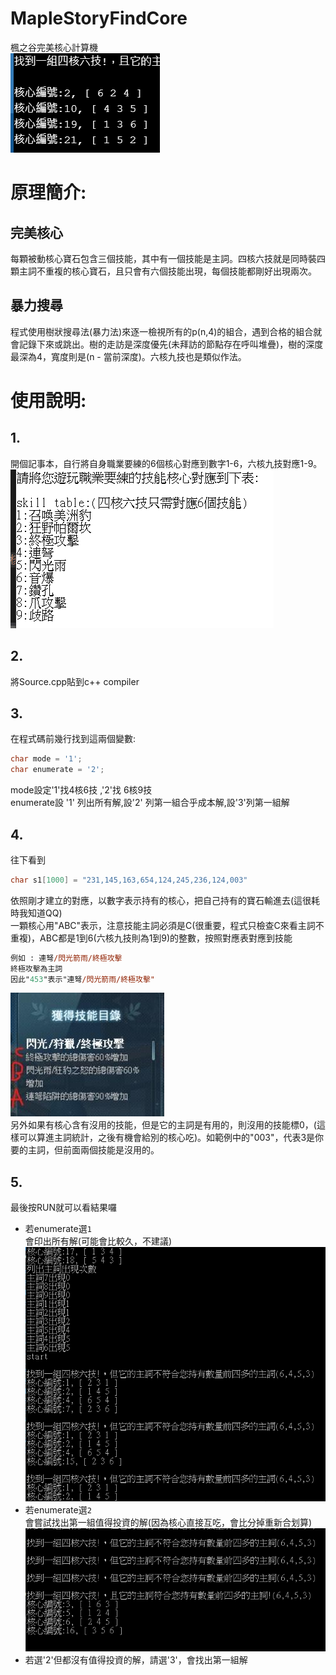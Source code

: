 # MapleStoryFindCore
楓之谷完美核心計算機  
![intro](assets/intro.png)
# 原理簡介:
## 完美核心
每顆被動核心寶石包含三個技能，其中有一個技能是主詞。四核六技就是同時裝四顆主詞不重複的核心寶石，且只會有六個技能出現，每個技能都剛好出現兩次。
## 暴力搜尋
程式使用樹狀搜尋法(暴力法)來逐一檢視所有的p(n,4)的組合，遇到合格的組合就會記錄下來或跳出。樹的走訪是深度優先(未拜訪的節點存在呼叫堆疊)，樹的深度最深為4，寬度則是(n - 當前深度)。六核九技也是類似作法。
# 使用說明:
## 1. 
開個記事本，自行將自身職業要練的6個核心對應到數字1-6，六核九技對應1-9。  
![mapping](assets/mapping.png)
## 2. 
將Source.cpp貼到c++ compiler
## 3.   
在程式碼前幾行找到這兩個變數:  
```c
char mode = '1';
char enumerate = '2';
```
mode設定'1'找4核6技 ,'2'找 6核9技  
enumerate設 '1' 列出所有解,設'2' 列第一組合乎成本解,設'3'列第一組解  

## 4. 
往下看到  
```c
char s1[1000] = "231,145,163,654,124,245,236,124,003"
```
依照剛才建立的對應，以數字表示持有的核心，把自己持有的寶石輸進去(這很耗時我知道QQ)  
一顆核心用"ABC"表示，注意技能主詞必須是C(很重要，程式只檢查C來看主詞不重複)，ABC都是1到6(六核九技則為1到9)的整數，按照對應表對應到技能  
```ps
例如 : 連弩/閃光箭雨/終極攻擊  
終極攻擊為主詞  
因此"453"表示"連弩/閃光箭雨/終極攻擊"  
```
![mapping1](assets/mapping1.jpg)  
另外如果有核心含有沒用的技能，但是它的主詞是有用的，則沒用的技能標0，(這樣可以算進主詞統計，之後有機會給別的核心吃)。如範例中的"003"，代表3是你要的主詞，但前面兩個技能是沒用的。  





## 5. 
最後按RUN就可以看結果囉  
- 若enumerate選`1`  
會印出所有解(可能會比較久，不建議)  
![results](assets/result1.png)  
- 若enumerate選`2`  
會嘗試找出第一組值得投資的解(因為核心直接互吃，會比分掉重新合划算)  
![results](assets/result2.png)
- 若選'2'但都沒有值得投資的解，請選'3'，會找出第一組解


